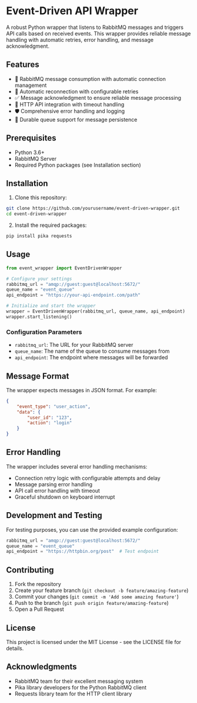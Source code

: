 # Event-Driven API Wrapper

A robust Python wrapper that listens to RabbitMQ messages and triggers API calls based on received events. This wrapper provides reliable message handling with automatic retries, error handling, and message acknowledgment.

## Features

- 🐰 RabbitMQ message consumption with automatic connection management
- 🔄 Automatic reconnection with configurable retries
- ✅ Message acknowledgment to ensure reliable message processing
- 🚀 HTTP API integration with timeout handling
- 🛡️ Comprehensive error handling and logging
- 💪 Durable queue support for message persistence

## Prerequisites

- Python 3.6+
- RabbitMQ Server
- Required Python packages (see Installation section)

## Installation

1. Clone this repository:
```bash
git clone https://github.com/yourusername/event-driven-wrapper.git
cd event-driven-wrapper
```

2. Install the required packages:
```bash
pip install pika requests
```

## Usage

```python
from event_wrapper import EventDrivenWrapper

# Configure your settings
rabbitmq_url = "amqp://guest:guest@localhost:5672/"
queue_name = "event_queue"
api_endpoint = "https://your-api-endpoint.com/path"

# Initialize and start the wrapper
wrapper = EventDrivenWrapper(rabbitmq_url, queue_name, api_endpoint)
wrapper.start_listening()
```

### Configuration Parameters

- `rabbitmq_url`: The URL for your RabbitMQ server
- `queue_name`: The name of the queue to consume messages from
- `api_endpoint`: The endpoint where messages will be forwarded

## Message Format

The wrapper expects messages in JSON format. For example:

```json
{
    "event_type": "user_action",
    "data": {
        "user_id": "123",
        "action": "login"
    }
}
```

## Error Handling

The wrapper includes several error handling mechanisms:

- Connection retry logic with configurable attempts and delay
- Message parsing error handling
- API call error handling with timeout
- Graceful shutdown on keyboard interrupt

## Development and Testing

For testing purposes, you can use the provided example configuration:

```python
rabbitmq_url = "amqp://guest:guest@localhost:5672/"
queue_name = "event_queue"
api_endpoint = "https://httpbin.org/post"  # Test endpoint
```

## Contributing

1. Fork the repository
2. Create your feature branch (`git checkout -b feature/amazing-feature`)
3. Commit your changes (`git commit -m 'Add some amazing feature'`)
4. Push to the branch (`git push origin feature/amazing-feature`)
5. Open a Pull Request

## License

This project is licensed under the MIT License - see the LICENSE file for details.

## Acknowledgments

- RabbitMQ team for their excellent messaging system
- Pika library developers for the Python RabbitMQ client
- Requests library team for the HTTP client library
